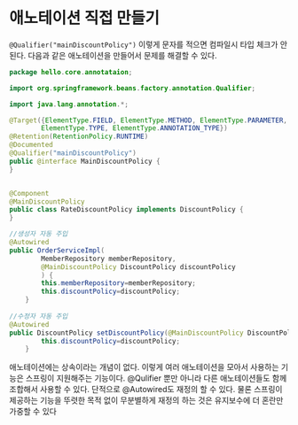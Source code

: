 # 애노테이션 직접 만들기

`@Qualifier("mainDiscountPolicy")` 이렇게 문자를 적으면 컴파일시 타입 체크가 안된다. 다음과 같은
애노테이션을 만들어서 문제를 해결할 수 있다.

```java
package hello.core.annotataion;

import org.springframework.beans.factory.annotation.Qualifier;

import java.lang.annotation.*;

@Target({ElementType.FIELD, ElementType.METHOD, ElementType.PARAMETER,
        ElementType.TYPE, ElementType.ANNOTATION_TYPE})
@Retention(RetentionPolicy.RUNTIME)
@Documented
@Qualifier("mainDiscountPolicy")
public @interface MainDiscountPolicy {
}
```

```java

@Component
@MainDiscountPolicy
public class RateDiscountPolicy implements DiscountPolicy {
}
```

```java
//생성자 자동 주입
@Autowired
public OrderServiceImpl(
        MemberRepository memberRepository, 
        @MainDiscountPolicy DiscountPolicy discountPolicy
        ) {
        this.memberRepository=memberRepository;
        this.discountPolicy=discountPolicy;
    }
        
//수정자 자동 주입
@Autowired
public DiscountPolicy setDiscountPolicy(@MainDiscountPolicy DiscountPolicy discountPolicy){
        this.discountPolicy=discountPolicy;
    }
```

애노테이션에는 상속이라는 개념이 없다. 이렇게 여러 애노테이션을 모아서 사용하는 기능은 스프링이
지원해주는 기능이다. @Qulifier 뿐만 아니라 다른 애노테이션들도 함께 조합해서 사용할 수 있다.
단적으로 @Autowired도 재정의 할 수 있다. 물론 스프링이 제공하는 기능을 뚜렷한 목적 없이 무분별하게
재정의 하는 것은 유지보수에 더 혼란만 가중할 수 있다

